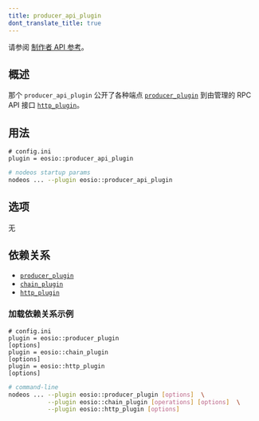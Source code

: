 ```yaml
---
title: producer_api_plugin
dont_translate_title: true
---
```


请参阅 [制作者 API 参考](https://docs.eosnetwork.com/apis/leap/latest/producer.api/)。

## 概述

那个 `producer_api_plugin` 公开了各种端点 [`producer_plugin`](../producer_plugin/index.md) 到由管理的 RPC API 接口 [`http_plugin`](../http_plugin/index.md)。

## 用法

```console
# config.ini
plugin = eosio::producer_api_plugin
```
```sh
# nodeos startup params
nodeos ... --plugin eosio::producer_api_plugin
```

## 选项

无

## 依赖关系

* [`producer_plugin`](../producer_plugin/index.md)
* [`chain_plugin`](../chain_plugin/index.md)
* [`http_plugin`](../http_plugin/index.md)

### 加载依赖关系示例

```console
# config.ini
plugin = eosio::producer_plugin
[options]
plugin = eosio::chain_plugin
[options]
plugin = eosio::http_plugin
[options]
```
```sh
# command-line
nodeos ... --plugin eosio::producer_plugin [options]  \
           --plugin eosio::chain_plugin [operations] [options]  \
           --plugin eosio::http_plugin [options]
```

